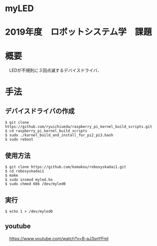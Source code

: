 # myLED
# 2019年度　ロボットシステム学　課題
# 概要
　LEDが不規則に３回点滅するデバイスドライバ．
# 手法
##  デバイスドライバの作成
```
$ git clone https://github.com/ryuichiueda/raspberry_pi_kernel_build_scripts.git
$ cd raspberry_pi_kernel_build_scripts
$ sudo ./karnel_build_and_install_for_pi2_pi3.bash
$ sudo reboot
```
## 使用方法
```
$ git clone https://github.com/komakou/robosyskadai1.git
$ cd robosyskadai1
$ make
$ sudo insmod myled.ko
$ sudo chmod 666 /dev/myled0
```

## 実行
```
$ echo 1 > /dev/myled0
```
## youtube
　https://www.youtube.com/watch?v=B-aJ3snYFmI
